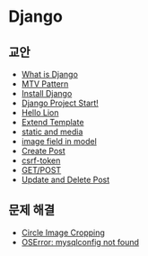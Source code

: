 Django
===

교안
---

- [What is Django](What-is-Django.md)
- [MTV Pattern](MTV-Pattern.md)
- [Install Django](Install-Django.md)
- [Django Project Start!](Django-Project-Start.md)
- [Hello Lion](Hello-Lion.md)
- [Extend Template](Extend-Template.md)
- [static and media](static-and-media.md)
- [image field in model](image-field-in-model.md)
- [Create Post](Create-Post.md)
- [csrf-token](csrf-token.md)
- [GET/POST](GET-POST.md)
- [Update and Delete Post](update-and-delete-post.md)

문제 해결
---

- [Circle Image Cropping](Circle-Image-Cropping.md)
- [OSError: mysqlconfig not found](OSError-mysqlconfig-not-found.md)
